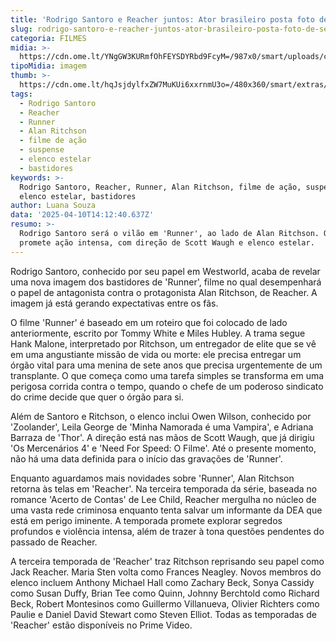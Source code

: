 ```yaml
---
title: 'Rodrigo Santoro e Reacher juntos: Ator brasileiro posta foto de seu novo filme'
slug: rodrigo-santoro-e-reacher-juntos-ator-brasileiro-posta-foto-de-seu-novo-filme
categoria: FILMES
midia: >-
  https://cdn.ome.lt/YNgGW3KURmfOhFEYSDYRbd9FcyM=/987x0/smart/uploads/conteudo/fotos/OMELETE_CAPA_-_2025-04-02T183748.203_ilGBwVb.png
tipoMidia: imagem
thumb: >-
  https://cdn.ome.lt/hqJsjdylfxZW7MuKUi6xxrnmU3o=/480x360/smart/extras/conteudos/omelete_THUMB_-_2025-04-02T183716.313_LZ3xa7J.png
tags:
  - Rodrigo Santoro
  - Reacher
  - Runner
  - Alan Ritchson
  - filme de ação
  - suspense
  - elenco estelar
  - bastidores
keywords: >-
  Rodrigo Santoro, Reacher, Runner, Alan Ritchson, filme de ação, suspense,
  elenco estelar, bastidores
author: Luana Souza
data: '2025-04-10T14:12:40.637Z'
resumo: >-
  Rodrigo Santoro será o vilão em 'Runner', ao lado de Alan Ritchson. O thriller
  promete ação intensa, com direção de Scott Waugh e elenco estelar.
---
```


Rodrigo Santoro, conhecido por seu papel em Westworld, acaba de revelar uma nova imagem dos bastidores de 'Runner', filme no qual desempenhará o papel de antagonista contra o protagonista Alan Ritchson, de Reacher. A imagem já está gerando expectativas entre os fãs.

O filme 'Runner' é baseado em um roteiro que foi colocado de lado anteriormente, escrito por Tommy White e Miles Hubley. A trama segue Hank Malone, interpretado por Ritchson, um entregador de elite que se vê em uma angustiante missão de vida ou morte: ele precisa entregar um órgão vital para uma menina de sete anos que precisa urgentemente de um transplante. O que começa como uma tarefa simples se transforma em uma perigosa corrida contra o tempo, quando o chefe de um poderoso sindicato do crime decide que quer o órgão para si.

Além de Santoro e Ritchson, o elenco inclui Owen Wilson, conhecido por 'Zoolander', Leila George de 'Minha Namorada é uma Vampira', e Adriana Barraza de 'Thor'. A direção está nas mãos de Scott Waugh, que já dirigiu 'Os Mercenários 4' e 'Need For Speed: O Filme'. Até o presente momento, não há uma data definida para o início das gravações de 'Runner'.

Enquanto aguardamos mais novidades sobre 'Runner', Alan Ritchson retorna às telas em 'Reacher'. Na terceira temporada da série, baseada no romance 'Acerto de Contas' de Lee Child, Reacher mergulha no núcleo de uma vasta rede criminosa enquanto tenta salvar um informante da DEA que está em perigo iminente. A temporada promete explorar segredos profundos e violência intensa, além de trazer à tona questões pendentes do passado de Reacher.

A terceira temporada de 'Reacher' traz Ritchson reprisando seu papel como Jack Reacher. Maria Sten volta como Frances Neagley. Novos membros do elenco incluem Anthony Michael Hall como Zachary Beck, Sonya Cassidy como Susan Duffy, Brian Tee como Quinn, Johnny Berchtold como Richard Beck, Robert Montesinos como Guillermo Villanueva, Olivier Richters como Paulie e Daniel David Stewart como Steven Elliot. Todas as temporadas de 'Reacher' estão disponíveis no Prime Video.
